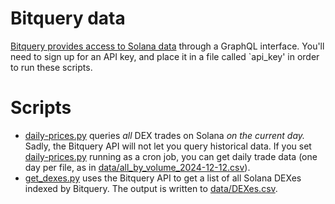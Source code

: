 # Bitquery data

[Bitquery provides access to Solana data](https://docs.bitquery.io/docs/examples/Solana/solana-dextrades/) through a GraphQL interface.
You'll need to sign up for an API key, and place it in a file called `api_key' in order to run these scripts.

# Scripts

* [daily-prices.py](daily-prices.py) queries *all* DEX trades on Solana *on the current day.*  Sadly, the Bitquery API will not let you query historical data.
	If you set [daily-prices.py](daily-prices.py) running as a cron job, you can get daily trade data (one day per file, as in [data/all_by_volume_2024-12-12.csv](data/all_by_volume_2024-12-12.csv)).
* [get_dexes.py](get_dexes.py) uses the Bitquery API to get a list of all Solana DEXes indexed by Bitquery.  The output is written to [data/DEXes.csv](data/DEXes.csv).

